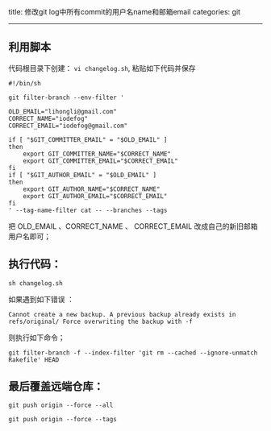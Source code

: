 title: 修改git log中所有commit的用户名name和邮箱email
categories: git

-----------

## 利用脚本

代码根目录下创建：
`vi changelog.sh`, 粘贴如下代码并保存

```
#!/bin/sh

git filter-branch --env-filter '

OLD_EMAIL="lihongli@gmail.com"
CORRECT_NAME="iodefog"
CORRECT_EMAIL="iodefog@gmail.com"

if [ "$GIT_COMMITTER_EMAIL" = "$OLD_EMAIL" ]
then
    export GIT_COMMITTER_NAME="$CORRECT_NAME"
    export GIT_COMMITTER_EMAIL="$CORRECT_EMAIL"
fi
if [ "$GIT_AUTHOR_EMAIL" = "$OLD_EMAIL" ]
then
    export GIT_AUTHOR_NAME="$CORRECT_NAME"
    export GIT_AUTHOR_EMAIL="$CORRECT_EMAIL"
fi
' --tag-name-filter cat -- --branches --tags
```

把 OLD_EMAIL 、CORRECT_NAME 、 CORRECT_EMAIL 改成自己的新旧邮箱用户名即可；

## 执行代码：
`sh changelog.sh `

如果遇到如下错误 ：

```
Cannot create a new backup. A previous backup already exists in refs/original/ Force overwriting the backup with -f
```
则执行如下命令；

```
git filter-branch -f --index-filter 'git rm --cached --ignore-unmatch Rakefile' HEAD
```

## 最后覆盖远端仓库：

```
git push origin --force --all

git push origin --force --tags
```

